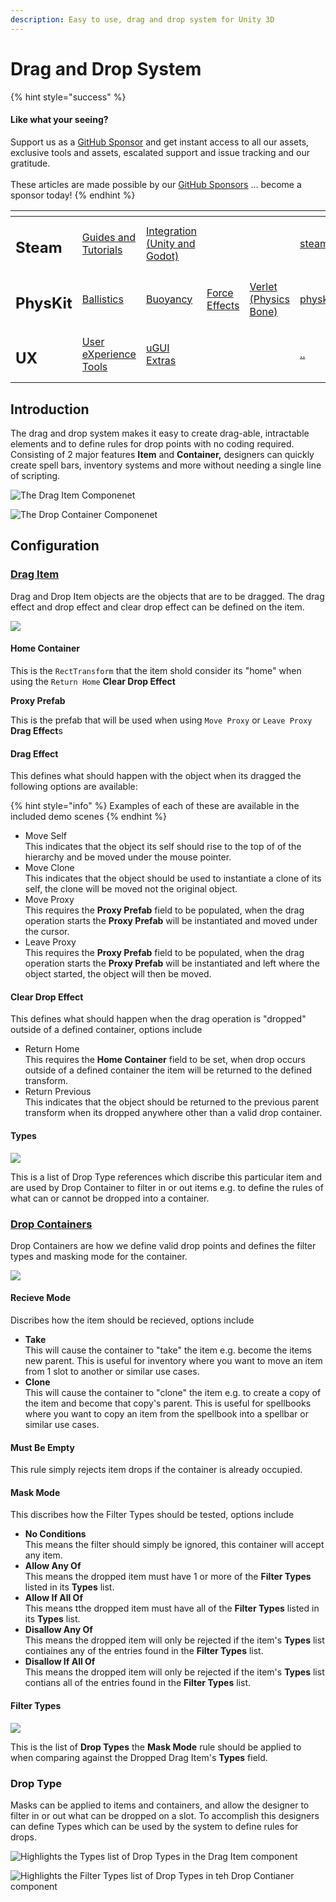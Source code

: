 ```yaml
---
description: Easy to use, drag and drop system for Unity 3D
---
```


# Drag and Drop System

{% hint style="success" %}
#### Like what your seeing?

Support us as a [GitHub Sponsor](../../../../become-a-sponsor/) and get instant access to all our assets, exclusive tools and assets, escalated support and issue tracking and our gratitude.\
\
These articles are made possible by our [GitHub Sponsors](../../../../become-a-sponsor/) ... become a sponsor today!
{% endhint %}

<table data-view="cards"><thead><tr><th></th><th></th><th></th><th></th><th></th><th data-hidden data-card-target data-type="content-ref"></th><th data-hidden data-card-cover data-type="files"></th></tr></thead><tbody><tr><td><h2>Steam</h2></td><td><a href="../../../../company/steam/">Guides and Tutorials</a></td><td><a href="../../../steamworks/">Integration (Unity and Godot)</a></td><td></td><td></td><td><a href="../../../../company/steam/">steam</a></td><td><a href="../../../../.gitbook/assets/Steamworks Card.png">Steamworks Card.png</a></td></tr><tr><td><h2>PhysKit</h2></td><td><a href="../../../physkit/sample-scenes/fantasy-style-ballistic-simulation.md">Ballistics</a></td><td><a href="../../../physkit/sample-scenes/1-buoyancy-example.md">Buoyancy</a></td><td><a href="../../../physkit/sample-scenes/1-force-effect-fields.md">Force Effects</a></td><td><a href="../../../physkit/sample-scenes/2-verlet-spring-skinned-mesh.md">Verlet (Physics Bone)</a></td><td><a href="../../../physkit/">physkit</a></td><td><a href="../../../../.gitbook/assets/PhysKit Card.png">PhysKit Card.png</a></td></tr><tr><td><h2>UX</h2></td><td><a href="./">User eXperience Tools</a></td><td><a href="../ugui-extras/">uGUI Extras</a></td><td></td><td></td><td><a href="../../">..</a></td><td><a href="../../../../.gitbook/assets/Splash Screen (1).png">Splash Screen (1).png</a></td></tr></tbody></table>

## Introduction

The drag and drop system makes it easy to create drag-able, intractable elements and to define rules for drop points with no coding required. Consisting of 2 major features **Item** and **Container,** designers can quickly create spell bars, inventory systems and more without needing a single line of scripting.

![The Drag Item Componenet](<../../../../.gitbook/assets/image (121).png>)

![The Drop Container Componenet](<../../../../.gitbook/assets/image (122) (1).png>)

## Configuration

### [Drag Item](../../components/drag-item.md)

Drag and Drop Item objects are the objects that are to be dragged. The drag effect and drop effect and clear drop effect can be defined on the item.

![](<../../../../.gitbook/assets/image (124).png>)

#### Home Container

This is the `RectTransform` that the item shold consider its "home" when using the `Return Home` **Clear Drop Effect**

**Proxy Prefab**

This is the prefab that will be used when using `Move Proxy` or `Leave Proxy` **Drag Effect**s

#### Drag Effect

This defines what should happen with the object when its dragged the following options are available:

{% hint style="info" %}
Examples of each of these are available in the included demo scenes
{% endhint %}

* Move Self\
  This indicates that the object its self should rise to the top of of the hierarchy and be moved under the mouse pointer.
* Move Clone\
  This indicates that the object should be used to instantiate a clone of its self, the clone will be moved not the original object.
* Move Proxy\
  This requires the **Proxy Prefab** field to be populated, when the drag operation starts the **Proxy Prefab** will be instantiated and moved under the cursor.
* Leave Proxy\
  This requires the **Proxy Prefab** field to be populated, when the drag operation starts the **Proxy Prefab** will be instantiated and left where the object started, the object will then be moved.

#### Clear Drop Effect

This defines what should happen when the drag operation is "dropped" outside of a defined container, options include

* Return Home\
  This requires the **Home Container** field to be set, when drop occurs outside of a defined container the item will be returned to the defined transform.
* Return Previous\
  This indicates that the object should be returned to the previous parent transform when its dropped anywhere other than a valid drop container.

#### Types

![](<../../../../.gitbook/assets/image (123).png>)

This is a list of Drop Type references which discribe this particular item and are used by Drop Container to filter in or out items e.g. to define the rules of what can or cannot be dropped into a container.

### [Drop Containers](drag-and-drop-system.md#drop-containers)

Drop Containers are how we define valid drop points and defines the filter types and masking mode for the container.&#x20;

![](<../../../../.gitbook/assets/image (125).png>)

#### Recieve Mode

Discribes how the item should be recieved, options include

* **Take**\
  This will cause the container to "take" the item e.g. become the items new parent. This is useful for inventory where you want to move an item from 1 slot to another or similar use cases.
* **Clone**\
  This will cause the container to "clone" the item e.g. to create a copy of the item and become that copy's parent. This is useful for spellbooks where you want to copy an item from the spellbook into a spellbar or similar use cases.

#### Must Be Empty

This rule simply rejects item drops if the container is already occupied.

#### Mask Mode

This discribes how the Filter Types should be tested, options include

* **No Conditions**\
  This means the filter should simply be ignored, this container will accept any item.
* **Allow Any Of**\
  This means the dropped item must have 1 or more of the **Filter Types** listed in its **Types** list.
* **Allow If All Of**\
  This means tthe dropped item must have all of the **Filter Types** listed in its **Types** list.
* **Disallow Any Of**\
  This means the dropped item will only be rejected if the item's **Types** list contiaines any of the entries found in the **Filter Types** list.
* **Disallow If All Of**\
  This means the dropped item will only be rejected if the item's **Types** list contians all of the entries found in the **Filter Types** list.

#### Filter Types

![](<../../../../.gitbook/assets/image (126).png>)

This is the list of **Drop Types** the **Mask Mode** rule should be applied to when comparing against the Dropped Drag Item's **Types** field.

### Drop Type

Masks can be applied to items and containers, and allow the designer to filter in or out what can be dropped on a slot. To accomplish this designers can define Types which can be used by the system to define rules for drops.

![Highlights the Types list of Drop Types in the Drag Item component](<../../../../.gitbook/assets/image (127).png>)

![Highlights the Filter Types list of Drop Types in teh Drop Contianer component](<../../../../.gitbook/assets/image (128).png>)
